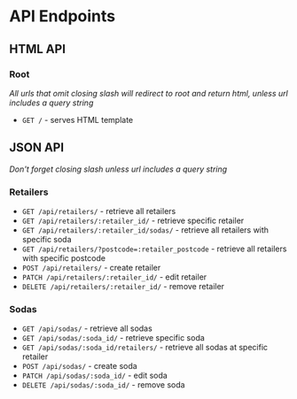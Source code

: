 # API Endpoints

## HTML API

### Root
*All urls that omit closing slash will redirect to root and return html, unless url includes a query string*

- `GET /` - serves HTML template  



## JSON API
*Don't forget closing slash unless url includes a query string*

### Retailers

- `GET /api/retailers/` - retrieve all retailers
- `GET /api/retailers/:retailer_id/` - retrieve specific retailer
- `GET /api/retailers/:retailer_id/sodas/` - retrieve all retailers with specific soda
- `GET /api/retailers/?postcode=:retailer_postcode` - retrieve all retailers with specific postcode
- `POST /api/retailers/` - create retailer
- `PATCH /api/retailers/:retailer_id/` - edit retailer
- `DELETE /api/retailers/:retailer_id/` - remove retailer


### Sodas

- `GET /api/sodas/` - retrieve all sodas
- `GET /api/sodas/:soda_id/` - retrieve specific soda
- `GET /api/sodas/:soda_id/retailers/` - retrieve all sodas at specific retailer
- `POST /api/sodas/` - create soda
- `PATCH /api/sodas/:soda_id/` - edit soda
- `DELETE /api/sodas/:soda_id/` - remove soda
